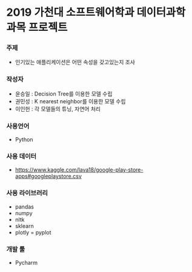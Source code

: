 # 2019 가천대 소프트웨어학과 데이터과학 과목 프로젝트

### 주제
- 인기있는 애플리케이션은 어떤 속성을 갖고있는지 조사

### 작성자
- 윤승일 : Decision Tree를 이용한 모델 수립
- 권민성 : K nearest neighbor를 이용한 모델 수립
- 이인헌 : 각 모델들의 튜닝, 자연어 처리

### 사용언어
- Python

### 사용 데이터
- https://www.kaggle.com/lava18/google-play-store-apps#googleplaystore.csv

### 사용 라이브러리
- pandas
- numpy
- nltk
- sklearn
- plotly
= pyplot

### 개발 툴
- Pycharm
